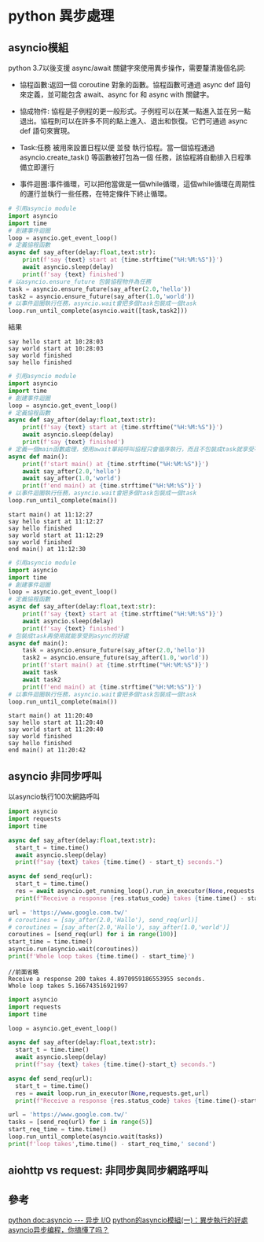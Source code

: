 # python 異步處理

## asyncio模組

python 3.7以後支援 async/await 關鍵字來使用異步操作，需要釐清幾個名詞:

- 協程函數:返回一個 coroutine 對象的函數。協程函數可通過 async def 語句來定義，並可能包含 await、async for 和 async with 關鍵字。
  
- 協成物件: 協程是子例程的更一般形式。子例程可以在某一點進入並在另一點退出。協程則可以在許多不同的點上進入、退出和恢復。它們可通過 async def 語句來實現。 

- Task:任務 被用來設置日程以便 並發 執行協程。當一個協程通過 asyncio.create_task() 等函數被打包為一個 任務，該協程將自動排入日程準備立即運行

- 事件迴圈:事件循環，可以把他當做是一個while循環，這個while循環在周期性的運行並執行一些任務，在特定條件下終止循環。

``` python
# 引用asyncio module
import asyncio
import time
# 創建事件迴圈
loop = asyncio.get_event_loop()
# 定義協程函數
async def say_after(delay:float,text:str):
    print(f'say {text} start at {time.strftime("%H:%M:%S")}')
    await asyncio.sleep(delay)
    print(f'say {text} finished')
# 以asyncio.ensure_future 包裝協程物件為任務
task = asyncio.ensure_future(say_after(2.0,'hello'))
task2 = asyncio.ensure_future(say_after(1.0,'world'))
# 以事件迴圈執行任務，asyncio.wait會把多個task包裝成一個task
loop.run_until_complete(asyncio.wait([task,task2]))
```

結果
``` 
say hello start at 10:28:03
say world start at 10:28:03
say world finished
say hello finished
```

``` python
# 引用asyncio module
import asyncio
import time
# 創建事件迴圈
loop = asyncio.get_event_loop()
# 定義協程函數
async def say_after(delay:float,text:str):
    print(f'say {text} start at {time.strftime("%H:%M:%S")}')
    await asyncio.sleep(delay)
    print(f'say {text} finished')
# 定義一個main函數處理，使用await單純呼叫協程只會循序執行，而且不包裝成task就享受不到async的好處
async def main():
    print(f'start main() at {time.strftime("%H:%M:%S")}')
    await say_after(2.0,'hello')
    await say_after(1.0,'world')
    print(f'end main() at {time.strftime("%H:%M:%S")}')
# 以事件迴圈執行任務，asyncio.wait會把多個task包裝成一個task
loop.run_until_complete(main())
```

```
start main() at 11:12:27
say hello start at 11:12:27
say hello finished
say world start at 11:12:29
say world finished
end main() at 11:12:30
```

``` python
# 引用asyncio module
import asyncio
import time
# 創建事件迴圈
loop = asyncio.get_event_loop()
# 定義協程函數
async def say_after(delay:float,text:str):
    print(f'say {text} start at {time.strftime("%H:%M:%S")}')
    await asyncio.sleep(delay)
    print(f'say {text} finished')
# 包裝成task再使用就能享受到async的好處
async def main():
    task = asyncio.ensure_future(say_after(2.0,'hello'))
    task2 = asyncio.ensure_future(say_after(1.0,'world'))
    print(f'start main() at {time.strftime("%H:%M:%S")}')
    await task
    await task2
    print(f'end main() at {time.strftime("%H:%M:%S")}')
# 以事件迴圈執行任務，asyncio.wait會把多個task包裝成一個task
loop.run_until_complete(main())
```

```
start main() at 11:20:40
say hello start at 11:20:40
say world start at 11:20:40
say world finished
say hello finished
end main() at 11:20:42
```

## asyncio 非同步呼叫

以asyncio執行100次網路呼叫
``` python
import asyncio
import requests
import time

async def say_after(delay:float,text:str):
  start_t = time.time()
  await asyncio.sleep(delay)
  print(f"say {text} takes {time.time() - start_t} seconds.")

async def send_req(url):
  start_t = time.time()
  res = await asyncio.get_running_loop().run_in_executor(None,requests.get,url)
  print(f"Receive a response {res.status_code} takes {time.time() - start_t} seconds.")

url = 'https://www.google.com.tw/'
# coroutines = [say_after(2.0,'Hallo'), send_req(url)]
# coroutines = [say_after(2.0,'Hallo'), say_after(1.0,'world')]
coroutines = [send_req(url) for i in range(100)]
start_time = time.time()
asyncio.run(asyncio.wait(coroutines))
print(f'Whole loop takes {time.time() - start_time}')
```

```
//前面省略
Receive a response 200 takes 4.8970959186553955 seconds.
Whole loop takes 5.166743516921997
```

``` python
import asyncio
import requests
import time

loop = asyncio.get_event_loop()

async def say_after(delay:float,text:str):
  start_t = time.time()
  await asyncio.sleep(delay)
  print(f"say {text} takes {time.time()-start_t} seconds.")

async def send_req(url):
  start_t = time.time()
  res = await loop.run_in_executor(None,requests.get,url)
  print(f"Receive a response {res.status_code} takes {time.time()-start_t} seconds.")

url = 'https://www.google.com.tw/'
tasks = [send_req(url) for i in range(5)]
start_req_time = time.time()
loop.run_until_complete(asyncio.wait(tasks))
print(f'loop takes',time.time() - start_req_time,' second')
```

## aiohttp vs request: 非同步與同步網路呼叫

## 參考

[python doc:asyncio --- 异步 I/O](https://docs.python.org/zh-tw/3/library/asyncio.html)
[python的asyncio模組(一)：異步執行的好處](https://ithelp.ithome.com.tw/articles/10199385)
[asyncio异步编程，你搞懂了吗？](https://zhuanlan.zhihu.com/p/137057192)